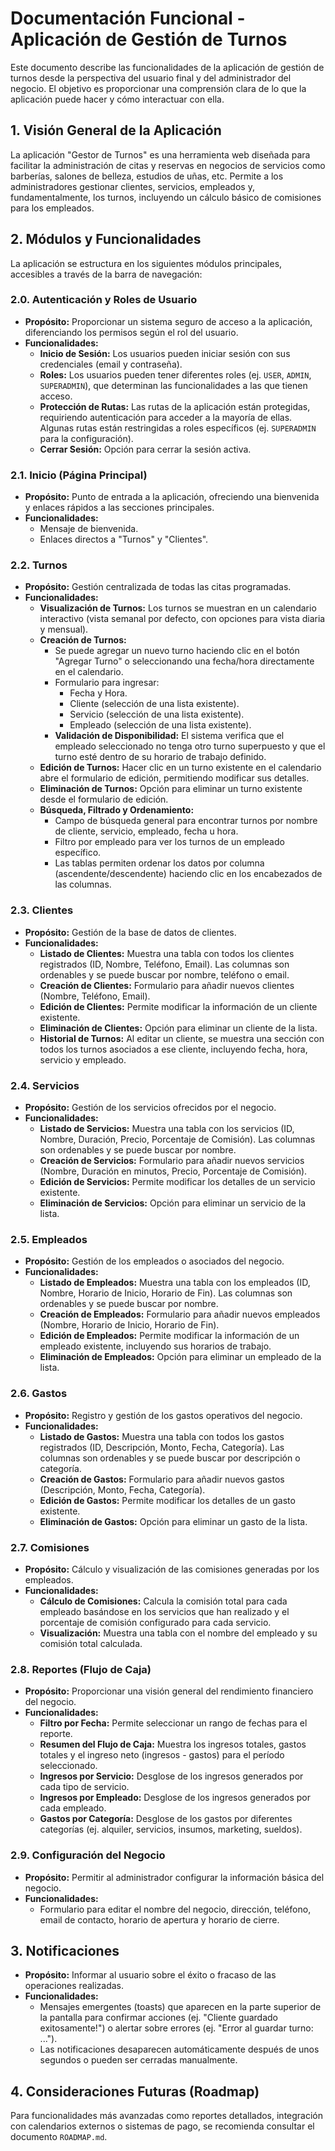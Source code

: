 # Documentación Funcional - Aplicación de Gestión de Turnos

Este documento describe las funcionalidades de la aplicación de gestión de turnos desde la perspectiva del usuario final y del administrador del negocio. El objetivo es proporcionar una comprensión clara de lo que la aplicación puede hacer y cómo interactuar con ella.

## 1. Visión General de la Aplicación

La aplicación "Gestor de Turnos" es una herramienta web diseñada para facilitar la administración de citas y reservas en negocios de servicios como barberías, salones de belleza, estudios de uñas, etc. Permite a los administradores gestionar clientes, servicios, empleados y, fundamentalmente, los turnos, incluyendo un cálculo básico de comisiones para los empleados.

## 2. Módulos y Funcionalidades

La aplicación se estructura en los siguientes módulos principales, accesibles a través de la barra de navegación:

### 2.0. Autenticación y Roles de Usuario

*   **Propósito:** Proporcionar un sistema seguro de acceso a la aplicación, diferenciando los permisos según el rol del usuario.
*   **Funcionalidades:**
    *   **Inicio de Sesión:** Los usuarios pueden iniciar sesión con sus credenciales (email y contraseña).
    *   **Roles:** Los usuarios pueden tener diferentes roles (ej. `USER`, `ADMIN`, `SUPERADMIN`), que determinan las funcionalidades a las que tienen acceso.
    *   **Protección de Rutas:** Las rutas de la aplicación están protegidas, requiriendo autenticación para acceder a la mayoría de ellas. Algunas rutas están restringidas a roles específicos (ej. `SUPERADMIN` para la configuración).
    *   **Cerrar Sesión:** Opción para cerrar la sesión activa.

### 2.1. Inicio (Página Principal)

*   **Propósito:** Punto de entrada a la aplicación, ofreciendo una bienvenida y enlaces rápidos a las secciones principales.
*   **Funcionalidades:**
    *   Mensaje de bienvenida.
    *   Enlaces directos a "Turnos" y "Clientes".

### 2.2. Turnos

*   **Propósito:** Gestión centralizada de todas las citas programadas.
*   **Funcionalidades:**
    *   **Visualización de Turnos:** Los turnos se muestran en un calendario interactivo (vista semanal por defecto, con opciones para vista diaria y mensual).
    *   **Creación de Turnos:**
        *   Se puede agregar un nuevo turno haciendo clic en el botón "Agregar Turno" o seleccionando una fecha/hora directamente en el calendario.
        *   Formulario para ingresar:
            *   Fecha y Hora.
            *   Cliente (selección de una lista existente).
            *   Servicio (selección de una lista existente).
            *   Empleado (selección de una lista existente).
        *   **Validación de Disponibilidad:** El sistema verifica que el empleado seleccionado no tenga otro turno superpuesto y que el turno esté dentro de su horario de trabajo definido.
    *   **Edición de Turnos:** Hacer clic en un turno existente en el calendario abre el formulario de edición, permitiendo modificar sus detalles.
    *   **Eliminación de Turnos:** Opción para eliminar un turno existente desde el formulario de edición.
    *   **Búsqueda, Filtrado y Ordenamiento:**
        *   Campo de búsqueda general para encontrar turnos por nombre de cliente, servicio, empleado, fecha u hora.
        *   Filtro por empleado para ver los turnos de un empleado específico.
        *   Las tablas permiten ordenar los datos por columna (ascendente/descendente) haciendo clic en los encabezados de las columnas.

### 2.3. Clientes

*   **Propósito:** Gestión de la base de datos de clientes.
*   **Funcionalidades:**
    *   **Listado de Clientes:** Muestra una tabla con todos los clientes registrados (ID, Nombre, Teléfono, Email). Las columnas son ordenables y se puede buscar por nombre, teléfono o email.
    *   **Creación de Clientes:** Formulario para añadir nuevos clientes (Nombre, Teléfono, Email).
    *   **Edición de Clientes:** Permite modificar la información de un cliente existente.
    *   **Eliminación de Clientes:** Opción para eliminar un cliente de la lista.
    *   **Historial de Turnos:** Al editar un cliente, se muestra una sección con todos los turnos asociados a ese cliente, incluyendo fecha, hora, servicio y empleado.

### 2.4. Servicios

*   **Propósito:** Gestión de los servicios ofrecidos por el negocio.
*   **Funcionalidades:**
    *   **Listado de Servicios:** Muestra una tabla con los servicios (ID, Nombre, Duración, Precio, Porcentaje de Comisión). Las columnas son ordenables y se puede buscar por nombre.
    *   **Creación de Servicios:** Formulario para añadir nuevos servicios (Nombre, Duración en minutos, Precio, Porcentaje de Comisión).
    *   **Edición de Servicios:** Permite modificar los detalles de un servicio existente.
    *   **Eliminación de Servicios:** Opción para eliminar un servicio de la lista.

### 2.5. Empleados

*   **Propósito:** Gestión de los empleados o asociados del negocio.
*   **Funcionalidades:**
    *   **Listado de Empleados:** Muestra una tabla con los empleados (ID, Nombre, Horario de Inicio, Horario de Fin). Las columnas son ordenables y se puede buscar por nombre.
    *   **Creación de Empleados:** Formulario para añadir nuevos empleados (Nombre, Horario de Inicio, Horario de Fin).
    *   **Edición de Empleados:** Permite modificar la información de un empleado existente, incluyendo sus horarios de trabajo.
    *   **Eliminación de Empleados:** Opción para eliminar un empleado de la lista.

### 2.6. Gastos

*   **Propósito:** Registro y gestión de los gastos operativos del negocio.
*   **Funcionalidades:**
    *   **Listado de Gastos:** Muestra una tabla con todos los gastos registrados (ID, Descripción, Monto, Fecha, Categoría). Las columnas son ordenables y se puede buscar por descripción o categoría.
    *   **Creación de Gastos:** Formulario para añadir nuevos gastos (Descripción, Monto, Fecha, Categoría).
    *   **Edición de Gastos:** Permite modificar los detalles de un gasto existente.
    *   **Eliminación de Gastos:** Opción para eliminar un gasto de la lista.

### 2.7. Comisiones

*   **Propósito:** Cálculo y visualización de las comisiones generadas por los empleados.
*   **Funcionalidades:**
    *   **Cálculo de Comisiones:** Calcula la comisión total para cada empleado basándose en los servicios que han realizado y el porcentaje de comisión configurado para cada servicio.
    *   **Visualización:** Muestra una tabla con el nombre del empleado y su comisión total calculada.

### 2.8. Reportes (Flujo de Caja)

*   **Propósito:** Proporcionar una visión general del rendimiento financiero del negocio.
*   **Funcionalidades:**
    *   **Filtro por Fecha:** Permite seleccionar un rango de fechas para el reporte.
    *   **Resumen del Flujo de Caja:** Muestra los ingresos totales, gastos totales y el ingreso neto (ingresos - gastos) para el período seleccionado.
    *   **Ingresos por Servicio:** Desglose de los ingresos generados por cada tipo de servicio.
    *   **Ingresos por Empleado:** Desglose de los ingresos generados por cada empleado.
    *   **Gastos por Categoría:** Desglose de los gastos por diferentes categorías (ej. alquiler, servicios, insumos, marketing, sueldos).

### 2.9. Configuración del Negocio

*   **Propósito:** Permitir al administrador configurar la información básica del negocio.
*   **Funcionalidades:**
    *   Formulario para editar el nombre del negocio, dirección, teléfono, email de contacto, horario de apertura y horario de cierre.

## 3. Notificaciones

*   **Propósito:** Informar al usuario sobre el éxito o fracaso de las operaciones realizadas.
*   **Funcionalidades:**
    *   Mensajes emergentes (toasts) que aparecen en la parte superior de la pantalla para confirmar acciones (ej. "Cliente guardado exitosamente!") o alertar sobre errores (ej. "Error al guardar turno: ...").
    *   Las notificaciones desaparecen automáticamente después de unos segundos o pueden ser cerradas manualmente.

## 4. Consideraciones Futuras (Roadmap)

Para funcionalidades más avanzadas como reportes detallados, integración con calendarios externos o sistemas de pago, se recomienda consultar el documento `ROADMAP.md`.
